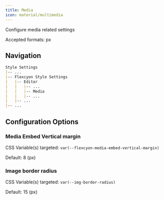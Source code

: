 ```yaml
---
title: Media
icon: material/multimedia
---
```


Configure media related settings

Accepted formats: px

## Navigation
```md
Style Settings
|-- ...
|-- Flexcyon Style Settings
|   |-- Editor
|   |   |-- ...
|   |   |-- Media
|   |   |-- ...
|   |-- ...
|-- ...
```

## Configuration Options

### Media Embed Vertical margin
CSS Variable(s) targeted: `var(--flexcyon-media-embed-vertical-margin)`

Default: 8 (px)

### Image border radius
CSS Variable(s) targeted: `var(--img-border-radius)`

Default: 15 (px)
